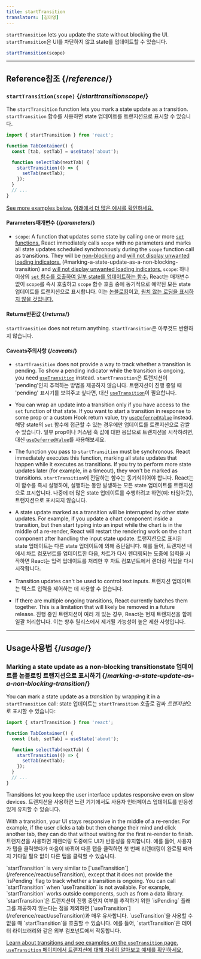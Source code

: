```yaml
---
title: startTransition
translators: [김아영]
---
```


<Intro>

`startTransition` lets you update the state without blocking the UI.
<Trans>`startTransition`은 UI를 차단하지 않고 state를 업데이트할 수 있습니다.</Trans>

```js
startTransition(scope)
```

</Intro>

<InlineToc />

---

## Reference<Trans>참조</Trans> {/*reference*/}

### `startTransition(scope)` {/*starttransitionscope*/}

The `startTransition` function lets you mark a state update as a transition.
<Trans>`startTransition` 함수를 사용하면 state 업데이트를 트랜지션으로 표시할 수 있습니다.</Trans>

```js {7,9}
import { startTransition } from 'react';

function TabContainer() {
  const [tab, setTab] = useState('about');

  function selectTab(nextTab) {
    startTransition(() => {
      setTab(nextTab);
    });
  }
  // ...
}
```

[See more examples below.](#usage)
<Trans>[아래에서 더 많은 예시를 확인하세요.](#usage)</Trans>

#### Parameters<Trans>매개변수</Trans> {/*parameters*/}

* `scope`: A function that updates some state by calling one or more [`set` functions.](/reference/react/useState#setstate) React immediately calls `scope` with no parameters and marks all state updates scheduled synchronously during the `scope` function call as transitions. They will be [non-blocking](/reference/react/useTransition#marking-a-state-update-as-a-non-blocking-transition) and [will not display unwanted loading indicators.](/reference/react/useTransition#preventing-unwanted-loading-indicators)
(#marking-a-state-update-as-a-non-blocking-transition) and [will not display unwanted loading indicators.](#preventing-unwanted-loading-indicators)
<Trans outdent>`scope`: 하나 이상의 [`set` 함수를 호출하여 일부 state를 업데이트하는 함수.](/reference/react/useState#setstate) React는 매개변수 없이 `scope`를 즉시 호출하고 `scope` 함수 호출 중에 동기적으로 예약된 모든 state 업데이트를 트랜지션으로 표시합니다. 이는 [논블로킹](#marking-a-state-update-as-non-blocking-transition)이고, [원치 않는 로딩을 표시하지 않을 것입니다.](#preventing-unwanted-loading-indicators)</Trans>

#### Returns<Trans>반환값</Trans> {/*returns*/}

`startTransition` does not return anything.
<Trans>`startTransition`은 아무것도 반환하지 않습니다.</Trans>

#### Caveats<Trans>주의사항</Trans> {/*caveats*/}

* `startTransition` does not provide a way to track whether a transition is pending. To show a pending indicator while the transition is ongoing, you need [`useTransition`](/reference/react/useTransition) instead.
<Trans>`startTransition`은 트랜지션이 'pending'인지 추적하는 방법을 제공하지 않습니다. 트랜지션이 진행 중일 때 'pending' 표시기를 보여주고 싶다면, 대신 [`useTransition`](/reference/react/useTransition)이 필요합니다.</Trans>

* You can wrap an update into a transition only if you have access to the `set` function of that state. If you want to start a transition in response to some prop or a custom Hook return value, try [`useDeferredValue`](/reference/react/useDeferredValue) instead.
<Trans>해당 state의 `set` 함수에 접근할 수 있는 경우에만 업데이트를 트랜지션으로 감쌀 수 있습니다. 일부 prop이나 커스텀 훅 값에 대한 응답으로 트랜지션을 시작하려면, 대신 [`useDeferredValue`](/reference/react/useDeferredValue)를 사용해보세요.</Trans>

* The function you pass to `startTransition` must be synchronous. React immediately executes this function, marking all state updates that happen while it executes as transitions. If you try to perform more state updates later (for example, in a timeout), they won't be marked as transitions.
<Trans>`startTransition`에 전달하는 함수는 동기식이어야 합니다. React는 이 함수를 즉시 실행하여, 실행하는 동안 발생하는 모든 state 업데이트를 트랜지션으로 표시합니다. 나중에 더 많은 state 업데이트를 수행하려고 하면(예: 타임아웃), 트랜지션으로 표시되지 않습니다.</Trans>

* A state update marked as a transition will be interrupted by other state updates. For example, if you update a chart component inside a transition, but then start typing into an input while the chart is in the middle of a re-render, React will restart the rendering work on the chart component after handling the input state update.
<Trans>트랜지션으로 표시된 state 업데이트는 다른 state 업데이트에 의해 중단됩니다. 예를 들어, 트랜지션 내에서 차트 컴포넌트를 업데이트한 다음, 차트가 다시 렌더링되는 도중에 입력을 시작하면 React는 입력 업데이트를 처리한 후 차트 컴포넌트에서 렌더링 작업을 다시 시작합니다.</Trans>

* Transition updates can't be used to control text inputs.
<Trans>트랜지션 업데이트는 텍스트 입력을 제어하는 데 사용할 수 없습니다.</Trans>

* If there are multiple ongoing transitions, React currently batches them together. This is a limitation that will likely be removed in a future release.
<Trans>진행 중인 트랜지션이 여러 개 있는 경우, React는 현재 트랜지션을 함께 일괄 처리합니다. 이는 향후 릴리스에서 제거될 가능성이 높은 제한 사항입니다.</Trans>

---

## Usage<Trans>사용법</Trans> {/*usage*/}

### Marking a state update as a non-blocking transition<Trans>state 업데이트를 논블로킹 트랜지션으로 표시하기</Trans> {/*marking-a-state-update-as-a-non-blocking-transition*/}

You can mark a state update as a *transition* by wrapping it in a `startTransition` call:
<Trans>state 업데이트는 `startTransition` 호출로 감싸 *트랜지션*으로 표시할 수 있습니다:</Trans>

```js {7,9}
import { startTransition } from 'react';

function TabContainer() {
  const [tab, setTab] = useState('about');

  function selectTab(nextTab) {
    startTransition(() => {
      setTab(nextTab);
    });
  }
  // ...
}
```

Transitions let you keep the user interface updates responsive even on slow devices.
<Trans>트랜지션을 사용하면 느린 기기에서도 사용자 인터페이스 업데이트를 반응성 있게 유지할 수 있습니다.</Trans>

With a transition, your UI stays responsive in the middle of a re-render. For example, if the user clicks a tab but then change their mind and click another tab, they can do that without waiting for the first re-render to finish.
<Trans>트랜지션을 사용하면 재렌더링 도중에도 UI가 반응성을 유지합니다. 예를 들어, 사용자가 탭을 클릭했다가 마음이 바뀌어 다른 탭을 클릭하면 첫 번째 리렌더링이 완료될 때까지 기다릴 필요 없이 다른 탭을 클릭할 수 있습니다.</Trans>

<Note>
`startTransition` is very similar to [`useTransition`](/reference/react/useTransition), except that it does not provide the `isPending` flag to track whether a transition is ongoing. You can call `startTransition` when `useTransition` is not available. For example, `startTransition` works outside components, such as from a data library.
<Trans>`startTransition`은 트랜지션이 진행 중인지 여부를 추적하기 위한 `isPending` 플래그를 제공하지 않는다는 점을 제외하면 [`useTransition`](/reference/react/useTransition)과 매우 유사합니다. `useTransition`을 사용할 수 없을 때 `startTransition`을 호출할 수 있습니다. 예를 들어, `startTransition`은 데이터 라이브러리와 같은 외부 컴포넌트에서 작동합니다.</Trans>

[Learn about transitions and see examples on the `useTransition` page.](/reference/react/useTransition)
<Trans>[`useTransition` 페이지에서 트랜지션에 대해 자세히 알아보고 예제를 확인하세요.](/reference/react/useTransition)</Trans>
</Note>
